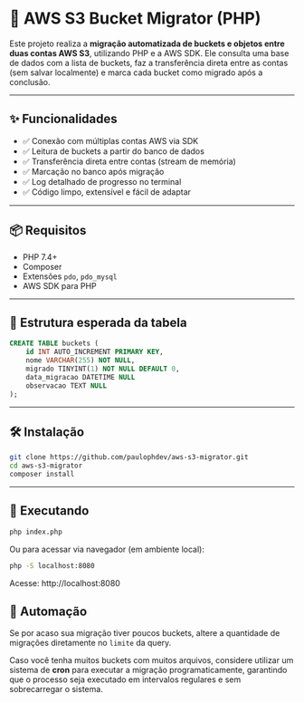 # 🚀 AWS S3 Bucket Migrator (PHP)

Este projeto realiza a **migração automatizada de buckets e objetos entre duas contas AWS S3**, utilizando PHP e a AWS SDK. Ele consulta uma base de dados com a lista de buckets, faz a transferência direta entre as contas (sem salvar localmente) e marca cada bucket como migrado após a conclusão.

---

## ✨ Funcionalidades

- ✅ Conexão com múltiplas contas AWS via SDK
- ✅ Leitura de buckets a partir do banco de dados
- ✅ Transferência direta entre contas (stream de memória)
- ✅ Marcação no banco após migração
- ✅ Log detalhado de progresso no terminal
- ✅ Código limpo, extensível e fácil de adaptar

---

## 📦 Requisitos

- PHP 7.4+
- Composer
- Extensões `pdo`, `pdo_mysql`
- AWS SDK para PHP

---

## 🧩 Estrutura esperada da tabela

```sql
CREATE TABLE buckets (
    id INT AUTO_INCREMENT PRIMARY KEY,
    nome VARCHAR(255) NOT NULL,
    migrado TINYINT(1) NOT NULL DEFAULT 0,
    data_migracao DATETIME NULL
    observacao TEXT NULL
);
```
---

## 🛠️ Instalação

```bash
git clone https://github.com/paulophdev/aws-s3-migrator.git
cd aws-s3-migrator
composer install
```

---

## 🚀 Executando

```bash
php index.php
```

Ou para acessar via navegador (em ambiente local):

```bash
php -S localhost:8080
```

Acesse: http://localhost:8080

## 🤖 Automação

Se por acaso sua migração tiver poucos buckets, altere a quantidade de migrações diretamente no `limite` da query.

Caso você tenha muitos buckets com muitos arquivos, considere utilizar um sistema de **cron** para executar a migração programaticamente, garantindo que o processo seja executado em intervalos regulares e sem sobrecarregar o sistema.